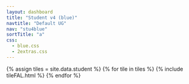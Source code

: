 ```yaml
---
layout: dashboard
title: "Student v4 (blue)"
navtitle: "Default UG"
nav: "stu4blue"
sortTitle: "a"
css:
  - blue.css
  - 2extras.css
---
```


{% assign tiles = site.data.student  %}
{% for tile in tiles %}
  {% include tileFAL.html %}
{% endfor %}
